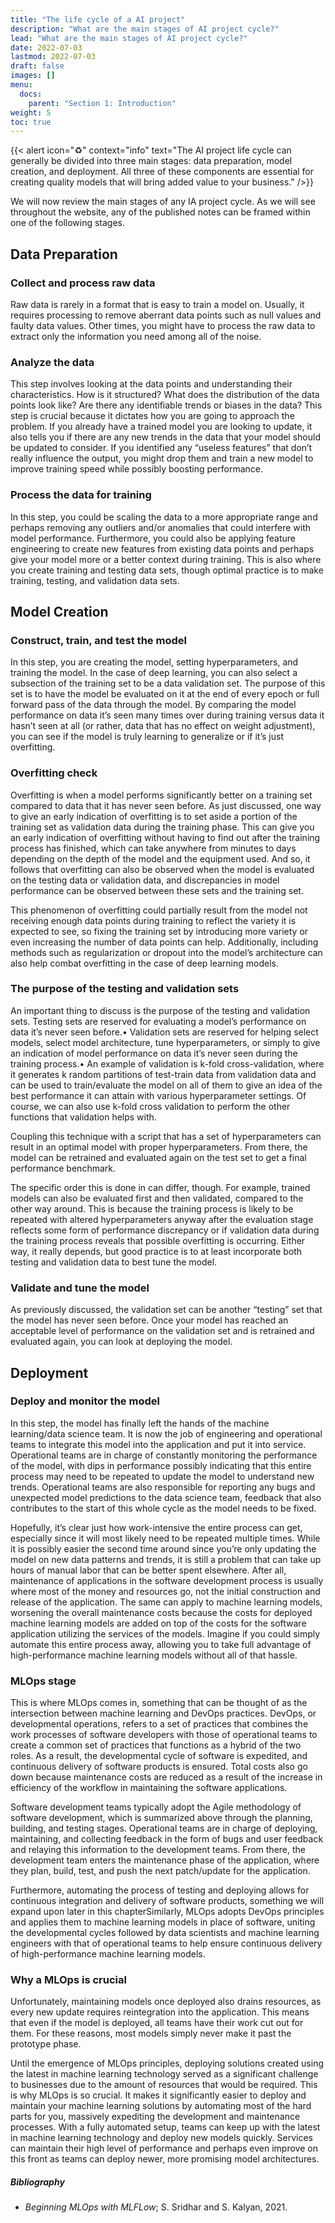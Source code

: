 ```yaml
---
title: "The life cycle of a AI project"
description: "What are the main stages of AI project cycle?"
lead: "What are the main stages of AI project cycle?"
date: 2022-07-03
lastmod: 2022-07-03
draft: false
images: []
menu:
  docs:
    parent: "Section 1: Introduction"
weight: 5
toc: true
---
```

{{< alert icon="♻️" context="info" text="The AI project life cycle can generally be divided into three main stages: data preparation, model creation, and deployment. All three of these components are essential for creating quality models that will bring added value to your business." />}}

We will now review the main stages of any IA project cycle. As we will see throughout the website, any of the published notes can be framed within one of the following stages.

## Data Preparation

### Collect and process raw data
Raw data is rarely in a format that is easy to train a model on. Usually, it requires processing to remove aberrant data points such as null values and faulty data values. Other times, you might have to process the raw data to extract only the information you need among all of the noise.

### Analyze the data
This step involves looking at the data points and understanding their characteristics. How is it structured? What does the distribution of the data points look like? Are there any identifiable trends or biases in the data? This step is crucial because it dictates how you are going to approach the problem. If you already have a trained model you are looking to update, it also tells you if there are any new trends in the data that your model should be updated to consider. If you identified any “useless features” that don’t really influence the output, you might drop them and train a new model to improve training speed while possibly boosting performance.

### Process the data for training
In this step, you could be scaling the data to a more appropriate range and perhaps removing any outliers and/or anomalies that could interfere with model performance. Furthermore, you could also be applying feature engineering to create new features from existing data points and perhaps give your model more or a better context during training. This is also where you create training and testing data sets, though optimal practice is to make training, testing, and validation data sets.

## Model Creation

### Construct, train, and test the model
In this step, you are creating the model, setting hyperparameters, and training the model. In the case of deep learning, you can also select a subsection of the training set to be a data validation set. The purpose of this set is to have the model be evaluated on it at the end of every epoch or full forward pass of the data through the model. By comparing the model performance on data it’s seen many times over during training versus data it hasn’t seen at all (or rather, data that has no effect on weight adjustment), you can see if the model is truly learning to generalize or if it’s just overfitting.

### Overfitting check
Overfitting is when a model performs significantly better on a training set compared to data that it has never seen before. As just discussed, one way to give an early indication of overfitting is to set aside a portion of the training set as validation data during the training phase. This can give you an early indication of overfitting without having to find out after the training process has finished, which can take anywhere from minutes to days depending on the depth of the model and the equipment used. And so, it follows that overfitting can also be observed when the model is evaluated on the testing data or validation data, and discrepancies in model performance can be observed between these sets and the training set.

This phenomenon of overfitting could partially result from the model not receiving enough data points during training to reflect the variety it is expected to see, so fixing the training set by introducing more variety or even increasing the number of data points can help. Additionally, including methods such as regularization or dropout into the model’s architecture can also help combat overfitting in the case of deep learning models.

### The purpose of the testing and validation sets
An important thing to discuss is the purpose of the testing and validation sets. Testing sets are reserved for evaluating a model’s performance on data it’s never seen before.• Validation sets are reserved for helping select models, select model architecture, tune hyperparameters, or simply to give an indication of model performance on data it’s never seen during the training process.• An example of validation is k-fold cross-validation, where it generates k random partitions of test-train data from validation data and can be used to train/evaluate the model on all of them to give an idea of the best performance it can attain with various hyperparameter settings. Of course, we can also use k-fold cross validation to perform the other functions that validation helps with. 

Coupling this technique with a script that has a set of hyperparameters can result in an optimal model with proper hyperparameters. From there, the model can be retrained and evaluated again on the test set to get a final performance benchmark.

The specific order this is done in can differ, though. For example, trained models can also be evaluated first and then validated, compared to the other way around. This is because the training process is likely to be repeated with altered hyperparameters anyway after the evaluation stage reflects some form of performance discrepancy or if validation data during the training process reveals that possible overfitting is occurring. Either way, it really depends, but good practice is to at least incorporate both testing and validation data to best tune the model.

### Validate and tune the model
As previously discussed, the validation set can be another “testing” set that the model has never seen before. Once your model has reached an acceptable level of performance on the validation set and is retrained and evaluated again, you can look at deploying the model.

## Deployment
### Deploy and monitor the model
In this step, the model has finally left the hands of the machine learning/data science team. It is now the job of engineering and operational teams to integrate this model into the application and put it into service. Operational teams are in charge of constantly monitoring the performance of the model, with dips in performance possibly indicating that this entire process may need to be repeated to update the model to understand new trends. Operational teams are also responsible for reporting any bugs and unexpected model predictions to the data science team, feedback that also contributes to the start of this whole cycle as the model needs to be fixed.

Hopefully, it’s clear just how work-intensive the entire process can get, especially since it will most likely need to be repeated multiple times. While it is possibly easier the second time around since you’re only updating the model on new data patterns and trends, it is still a problem that can take up hours of manual labor that can be better spent elsewhere. After all, maintenance of applications in the software development process is usually where most of the money and resources go, not the initial construction and release of the application. The same can apply to machine learning models, worsening the overall maintenance costs because the costs for deployed machine learning models are added on top of the costs for the software application utilizing the services of the models. Imagine if you could simply automate this entire process away, allowing you to take full advantage of high-performance machine learning models without all of that hassle. 

### MLOps stage
This is where MLOps comes in, something that can be thought of as the intersection between machine learning and DevOps practices. DevOps, or developmental operations, refers to a set of practices that combines the work processes of software developers with those of operational teams to create a common set of practices that functions as a hybrid of the two roles. As a result, the developmental cycle of software is expedited, and continuous delivery of software products is ensured. Total costs also go down because maintenance costs are reduced as a result of the increase in efficiency of the workflow in maintaining the software applications. 


Software development teams typically adopt the Agile methodology of software development, which is summarized above through the planning, building, and testing stages. Operational teams are in charge of deploying, maintaining, and collecting feedback in the form of bugs and user feedback and relaying this information to the development teams. From there, the development team enters the maintenance phase of the application, where they plan, build, test, and push the next patch/update for the application. 

Furthermore, automating the process of testing and deploying allows for continuous integration and delivery of software products, something we will expand upon later in this chapterSimilarly, MLOps adopts DevOps principles and applies them to machine learning models in place of software, uniting the developmental cycles followed by data scientists and machine learning engineers with that of operational teams to help ensure continuous delivery of high-performance machine learning models. 

### Why a MLOps is crucial
Unfortunately, maintaining models once deployed also drains resources, as every new update requires reintegration into the application. This means that even if the model is deployed, all teams have their work cut out for them. For these reasons, most models simply never make it past the prototype phase. 

Until the emergence of MLOps principles, deploying solutions created using the latest in machine learning technology served as a significant challenge to businesses due to the amount of resources that would be required. This is why MLOps is so crucial. It makes it significantly easier to deploy and maintain your machine learning solutions by automating most of the hard parts for you, massively expediting the development and maintenance processes. With a fully automated setup, teams can keep up with the latest in machine learning technology and deploy new models quickly. Services can maintain their high level of performance and perhaps even improve on this front as teams can deploy newer, more promising model architectures.

##### Bibliography
* _Beginning MLOps with MLFLow_; S. Sridhar and S. Kalyan, 2021.